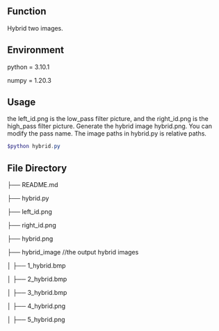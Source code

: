 ## Function

Hybrid two images.

## Environment

python = 3.10.1

numpy = 1.20.3

## Usage

the left_id.png is the low_pass filter picture, and the right_id.png is the high_pass filter picture. Generate the hybrid image hybrid.png. You can modify the pass name. The image paths in hybrid.py is relative paths.

```powershell
$python hybrid.py
```

## File Directory

├── README.md

├── hybrid.py

├── left_id.png

├── right_id.png

├── hybrid.png

├── hybrid_image 	//the output hybrid images

│   ├── 1_hybrid.bmp

│   ├── 2_hybrid.bmp

│   ├── 3_hybrid.bmp

│   ├── 4_hybrid.png

│   ├── 5_hybrid.png